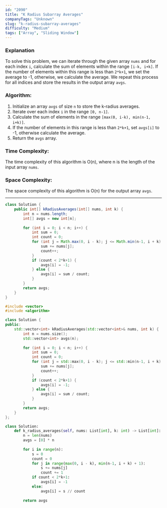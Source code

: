 ```yaml
---
id: "2090"
title: "K Radius Subarray Averages"
companyTags: "Unknown"
slug: "k-radius-subarray-averages"
difficulty: "Medium"
tags: ["Array", "Sliding Window"]
---
```


### Explanation

To solve this problem, we can iterate through the given array `nums` and for each index `i`, calculate the sum of elements within the range `[i-k, i+k]`. If the number of elements within this range is less than `2*k+1`, we set the average to -1, otherwise, we calculate the average. We repeat this process for all indices and store the results in the output array `avgs`.

### Algorithm:
1. Initialize an array `avgs` of size `n` to store the k-radius averages.
2. Iterate over each index `i` in the range `[0, n-1]`.
3. Calculate the sum of elements in the range `[max(0, i-k), min(n-1, i+k)]`.
4. If the number of elements in this range is less than `2*k+1`, set `avgs[i]` to -1, otherwise calculate the average.
5. Return the `avgs` array.

### Time Complexity:
The time complexity of this algorithm is O(n), where n is the length of the input array `nums`.

### Space Complexity:
The space complexity of this algorithm is O(n) for the output array `avgs`.

---
```java
class Solution {
    public int[] kRadiusAverages(int[] nums, int k) {
        int n = nums.length;
        int[] avgs = new int[n];
        
        for (int i = 0; i < n; i++) {
            int sum = 0;
            int count = 0;
            for (int j = Math.max(0, i - k); j <= Math.min(n-1, i + k); j++) {
                sum += nums[j];
                count++;
            }
            if (count < 2*k+1) {
                avgs[i] = -1;
            } else {
                avgs[i] = sum / count;
            }
        }
        return avgs;
    }
}
```

```cpp
#include <vector>
#include <algorithm>

class Solution {
public:
    std::vector<int> kRadiusAverages(std::vector<int>& nums, int k) {
        int n = nums.size();
        std::vector<int> avgs(n);
        
        for (int i = 0; i < n; i++) {
            int sum = 0;
            int count = 0;
            for (int j = std::max(0, i - k); j <= std::min(n-1, i + k); j++) {
                sum += nums[j];
                count++;
            }
            if (count < 2*k+1) {
                avgs[i] = -1;
            } else {
                avgs[i] = sum / count;
            }
        }
        return avgs;
    }
};
```

```python
class Solution:
    def k_radius_averages(self, nums: List[int], k: int) -> List[int]:
        n = len(nums)
        avgs = [0] * n
        
        for i in range(n):
            s = 0
            count = 0
            for j in range(max(0, i - k), min(n-1, i + k) + 1):
                s += nums[j]
                count += 1
            if count < 2*k+1:
                avgs[i] = -1
            else:
                avgs[i] = s // count
        
        return avgs
```